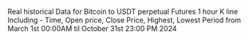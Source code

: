 Real historical Data for Bitcoin to USDT perpetual Futures 1 hour K line
  Including - Time, Open price, Close Price, Highest, Lowest
  Period from March 1st 00:00AM til October 31st 23:00 PM 2024
  
